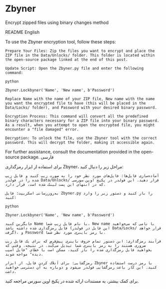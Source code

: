 # Zbyner
Encrypt zipped files using binary changes method


README
English

To use the Zbyner encryption tool, follow these steps:

    Prepare Your Files: Zip the files you want to encrypt and place the ZIP file in the Data/Unlocks/ folder. This folder is located within the open-source package linked at the end of this post.

    Update Script: Open the Zbyner.py file and enter the following command:

    python

    Zbyner.Lockbyner('Name', 'New name', b'Password')

    Replace Name with the name of your ZIP file, New name with the name you want the encrypted file to have (this will be placed in the Data/Locks/ folder), and Password with your desired binary password.

    Encryption Process: This command will convert all the predefined binary characters necessary for a ZIP file into your binary password. As a result, when you attempt to open the encrypted file, you might encounter a "file damaged" error.

    Decryption: To unlock the file, use the Zbyner tool with the correct password. This will decrypt the folder, making it accessible again.

For further assistance, consult the documentation provided in the open-source package.
فارسی

برای استفاده از ابزار رمزگذاری Zbyner، مراحل زیر را دنبال کنید:

    آماده‌سازی فایل‌ها: فایل‌های مورد نظر خود را به صورت زیپ کنید و فایل زیپ شده را در فولدر Data/Unlocks/ قرار دهید. این فولدر در پکیج اوپن سورسی که در انتهای این پست لینک شده است، قرار دارد.

    به‌روزرسانی اسکریپت: فایل Zbyner.py را باز کنید و دستور زیر را وارد کنید:

    python

    Zbyner.Lockbyner('Name', 'New name', b'Password')

    جایگزین کنید Name با نام فایل زیپ شما، New name با نامی که می‌خواهید فایل رمزگذاری شده داشته باشد (این فایل در فولدر Data/Locks/ قرار خواهد گرفت)، و Password با رمز باینری مورد نظر شما.

    فرآیند رمزگذاری: این دستور تمام حروف باینری پیش‌فرض که برای یک فایل زیپ ضروری هستند را به رمز باینری شما تبدیل می‌کند. در نتیجه، وقتی که بخواهید فایل رمزگذاری شده را باز کنید، ممکن است با خطای "فایل آسیب دیده" مواجه شوید.

    رمزگشایی: برای آنلاک کردن فایل، از ابزار Zbyner با رمز درست استفاده کنید. این کار باعث رمزگشایی فولدر می‌شود و دوباره به آن دسترسی خواهید داشت.

برای کمک بیشتر، به مستندات ارائه شده در پکیج اوپن سورس مراجعه کنید.
